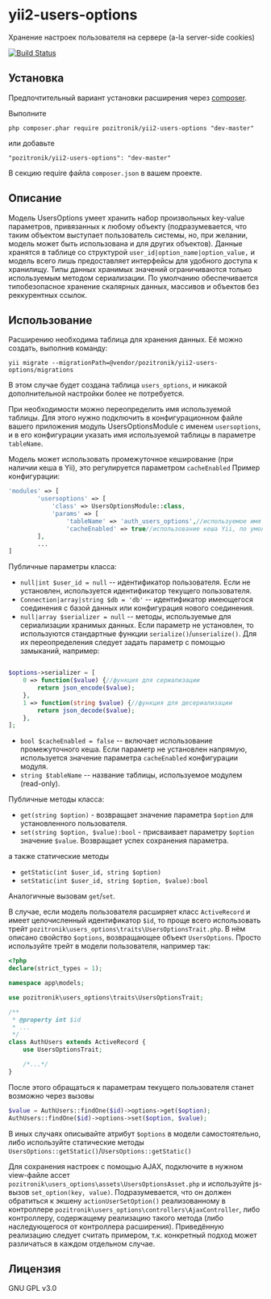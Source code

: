 yii2-users-options
=================
Хранение настроек пользователя на сервере (a-la server-side cookies)

[![Build Status](https://github.com/pozitronik/yii2-users-options/actions/workflows/ci.yml/badge.svg)](https://github.com/pozitronik/yii2-users-options/actions)


Установка
---------

Предпочтительный вариант установки расширения через [composer](http://getcomposer.org/download/).


Выполните

```
php composer.phar require pozitronik/yii2-users-options "dev-master"
```

или добавьте

```
"pozitronik/yii2-users-options": "dev-master"
```

В секцию require файла `composer.json` в вашем проекте.

Описание
--------

Модель UsersOptions умеет хранить набор произвольных key-value параметров, привязанных к любому объекту (подразумевается, что таким объектом выступает пользователь системы, но, при желании, модель может быть использована и для других объектов).
Данные хранятся в таблице со структурой `user_id|option_name|option_value,` и модель всего лишь предоставляет интерфейсы для удобного доступа к хранилищу.
Типы данных хранимых значений ограничиваются только используемым методом сериализации. По умолчанию обеспечивается типобезопасное хранение скалярных данных, массивов и объектов без реккурентных ссылок. 

Использование
-------------

Расширению необходима таблица для хранения данных. Её можно создать, выполнив команду:

`yii migrate --migrationPath=@vendor/pozitronik/yii2-users-options/migrations`

В этом случае будет создана таблица `users_options`, и никакой дополнительной настройки более не потребуется.

При необходимости можно переопределить имя используемой таблицы. Для этого нужно подключить в конфигурационном файле вашего приложения модуль UsersOptionsModule с именем `usersoptions`, и в его конфигурации указать имя используемой таблицы в параметре `tableName`.

Модель может использовать промежуточное кеширование (при наличии кеша в Yii), это регулируется параметром `cacheEnabled`
Пример конфигурации:
```php
'modules' => [
		'usersoptions' => [
			'class' => UsersOptionsModule::class,
			'params' => [
				'tableName' => 'auth_users_options',//используемое имя таблицы, по умолчанию 'users_options'
				'cacheEnabled' => true//использование кеша Yii, по умолчанию false
		],
		...
]
```

Публичные параметры класса:
* `null|int $user_id = null` -- идентификатор пользователя. Если не установлен, используется идентификатор текущего пользователя.
* `Connection|array|string $db = 'db'` -- идентификатор имеющегося соединения с базой данных или конфигурация нового соединения.
* `null|array $serializer = null` -- методы, используемые для сериализации хранимых данных. Если параметр не установлен, то используются стандартные функции `serialize()`/`unserialize()`. Для их переопределения следует задать параметр с помощью замыканий, например:
```php

$options->serializer = [
	0 => function($value) {//функция для сериализации
		return json_encode($value);
	},
	1 => function(string $value) {//функция для десериализации
		return json_decode($value);
	},
];

```

* `bool $cacheEnabled = false` -- включает использование промежуточного кеша. Если параметр не установлен напрямую, используется значение параметра `cacheEnabled` конфигурации модуля. 
* `string $tableName` -- название таблицы, используемое модулем (read-only). 

Публичные методы класса:

* `get(string $option)` - возвращает значение параметра `$option` для установленного пользователя.
* `set(string $option, $value):bool` - присваивает параметру `$option` значение `$value`. Возвращает успех сохранения параметра.

а также статические методы
* `getStatic(int $user_id, string $option)`
* `setStatic(int $user_id, string $option, $value):bool`

Аналогичные вызовам `get`/`set`.

В случае, если модель пользователя расширяет класс `ActiveRecord` и имеет целочисленный идентификатор `$id`, то проще всего использовать трейт `pozitronik\users_options\traits\UsersOptionsTrait.php`. В нём описано свойство `$options`, возвращающее объект `UsersOptions`. Просто используйте трейт в модели пользователя, например так:
```php
<?php
declare(strict_types = 1);

namespace app\models;

use pozitronik\users_options\traits\UsersOptionsTrait;

/**
 * @property int $id
 * ...
 */
class AuthUsers extends ActiveRecord {
    use UsersOptionsTrait;

    /*...*/
}
```

После этого обращаться к параметрам текущего пользователя станет возможно через вызовы
```php
$value = AuthUsers::findOne($id)->options->get($option);
AuthUsers::findOne($id)->options->set($option, $value);
```

В иных случаях описывайте атрибут `$options` в модели самостоятельно, либо используйте статические методы `UsersOptions::getStatic()`/`UsersOptions::getStatic()`

Для сохранения настроек с помощью AJAX, подключите в нужном view-файле ассет `pozitronik\users_options\assets\UsersOptionsAsset.php` и используйте js-вызов `set_option(key, value)`. Подразумевается, что он должен обратиться к экшену `actionUserSetOption()` реализованному в контроллере `pozitronik\users_options\controllers\AjaxController`, либо контроллеру, содержащему реализацию такого метода (либо наследующегося от контроллера расширения). Приведённую реализацию следует считать примером, т.к. конкретный подход может различаться в каждом отдельном случае.

Лицензия
--------
GNU GPL v3.0